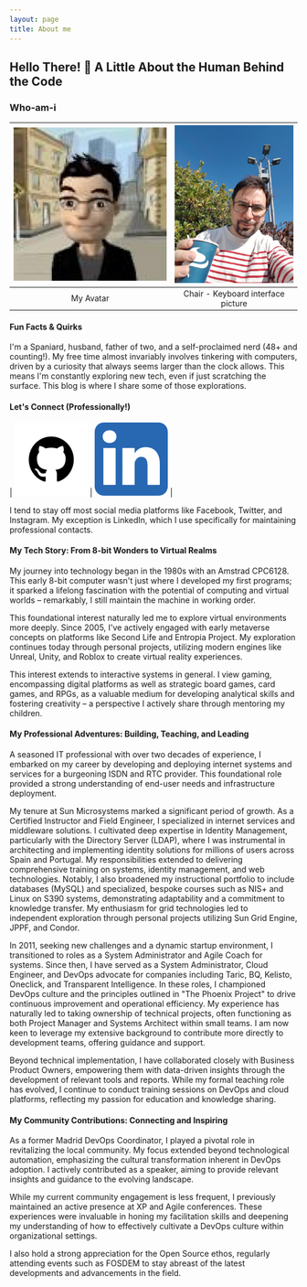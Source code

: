 ```yaml
---
layout: page
title: About me
---
```


## Hello There! 👋 A Little About the Human Behind the Code

### Who-am-i

| ![My Avatar](/assets/img/jmoratilla.jpg) | ![Chair - Keyboard interface picture](/assets/img/20190327_162655.jpg) |
| :---:  | :-----: |
| My Avatar | Chair - Keyboard interface picture |

#### Fun Facts & Quirks

I'm a Spaniard, husband, father of two, and a self-proclaimed nerd (48+ and
 counting!). My free time almost invariably involves tinkering with computers, 
 driven by a curiosity that always seems larger than the clock allows. This 
 means I'm constantly exploring new tech, even if just scratching the surface. 
 This blog is where I share some of those explorations.

#### Let's Connect (Professionally!)

| [![Github](/assets/img/github.png)](https://github.com/jmoratilla) | [![LinkedIn](/assets/img/linkedin.webp)](https://linkedin.com/in/moratilla/) |

I tend to stay off most social media platforms like Facebook, Twitter, and
 Instagram. My exception is LinkedIn, which I use specifically for maintaining 
 professional contacts.

#### My Tech Story: From 8-bit Wonders to Virtual Realms

My journey into technology began in the 1980s with an Amstrad CPC6128.
 This early 8-bit computer wasn't just where I developed my first programs; 
 it sparked a lifelong fascination with the potential of computing and virtual 
 worlds – remarkably, I still maintain the machine in working order.

This foundational interest naturally led me to explore virtual environments
 more deeply. Since 2005, I've actively engaged with early metaverse concepts 
 on platforms like Second Life and Entropia Project. My exploration continues 
 today through personal projects, utilizing modern engines like Unreal, Unity, 
 and Roblox to create virtual reality experiences.

This interest extends to interactive systems in general. I view gaming,
 encompassing digital platforms as well as strategic board games, card games, 
 and RPGs, as a valuable medium for developing analytical skills and 
 fostering creativity – a perspective I actively share through mentoring my 
 children.

#### My Professional Adventures: Building, Teaching, and Leading

A seasoned IT professional with over two decades of experience, I embarked
 on my career by developing and deploying internet systems and services for 
 a burgeoning ISDN and RTC provider. This foundational role provided a strong 
 understanding of end-user needs and infrastructure deployment.

My tenure at Sun Microsystems marked a significant period of growth. As a
 Certified Instructor and Field Engineer, I specialized in internet services 
 and middleware solutions. I cultivated deep expertise in Identity Management, 
 particularly with the Directory Server (LDAP), where I was instrumental in 
 architecting and implementing identity solutions for millions of users across 
 Spain and Portugal. My responsibilities extended to delivering comprehensive 
 training on systems, identity management, and web technologies. Notably, I 
 also broadened my instructional portfolio to include databases (MySQL) and 
 specialized, bespoke courses such as NIS+ and Linux on S390 systems, 
 demonstrating adaptability and a commitment to knowledge transfer. 
 My enthusiasm for grid technologies led to independent exploration through 
 personal projects utilizing Sun Grid Engine, JPPF, and Condor.

In 2011, seeking new challenges and a dynamic startup environment, I
 transitioned to roles as a System Administrator and Agile Coach for systems. 
 Since then, I have served as a System Administrator, Cloud Engineer, and 
 DevOps advocate for companies including Taric, BQ, Kelisto, Oneclick, and 
 Transparent Intelligence. In these roles, I championed DevOps culture and the 
 principles outlined in "The Phoenix Project" to drive continuous improvement 
 and operational efficiency. My experience has naturally led to taking ownership 
 of technical projects, often functioning as both Project Manager and Systems 
 Architect within small teams. I am now keen to leverage my extensive background 
 to contribute more directly to development teams, offering guidance and support.

Beyond technical implementation, I have collaborated closely with Business
 Product Owners, empowering them with data-driven insights through the development 
 of relevant tools and reports. While my formal teaching role has evolved, I 
 continue to conduct training sessions on DevOps and cloud platforms, reflecting 
 my passion for education and knowledge sharing.

#### My Community Contributions: Connecting and Inspiring

As a former Madrid DevOps Coordinator, I played a pivotal role in revitalizing 
 the local community. My focus extended beyond technological automation, 
 emphasizing the cultural transformation inherent in DevOps adoption. I actively 
 contributed as a speaker, aiming to provide relevant insights and guidance to 
 the evolving landscape.

While my current community engagement is less frequent, I previously maintained
 an active presence at XP and Agile conferences. These experiences were 
 invaluable in honing my facilitation skills and deepening my understanding of 
 how to effectively cultivate a DevOps culture within organizational settings.

I also hold a strong appreciation for the Open Source ethos, regularly 
attending events such as FOSDEM to stay abreast of the latest developments and 
advancements in the field.
